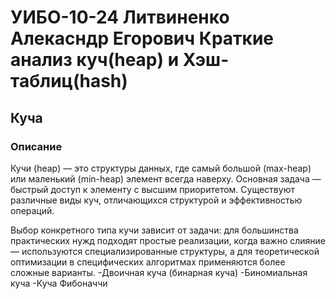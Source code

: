# УИБО-10-24 Литвиненко Алекасндр Егорович  Краткие анализ куч(heap) и Хэш-таблиц(hash)
## Куча
### Описание
Кучи (heap) — это структуры данных, где самый большой (max-heap) или маленький (min-heap) элемент всегда наверху. Основная задача — быстрый доступ к элементу с высшим приоритетом. Существуют различные виды куч, отличающихся структурой и эффективностью операций.

Выбор конкретного типа кучи зависит от задачи: для большинства практических нужд подходят простые реализации, когда важно слияние — используются специализированные структуры, а для теоретической оптимизации в специфических алгоритмах применяются более сложные варианты.
-Двоичная куча (бинарная куча)
-Биномиальная куча
-Куча Фибоначчи

